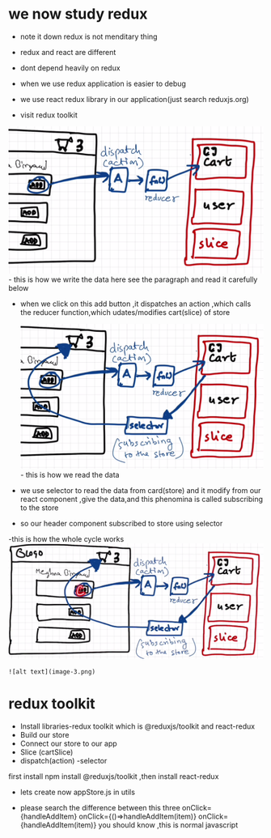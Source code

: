 # we now study redux
 - note it down redux is not menditary thing

 - redux and react are different

 - dont depend heavily on redux

 - when  we use redux application is easier to debug

 - we use react redux library in our application(just search reduxjs.org)
 - visit redux toolkit

 ![alt text](image.png)
    - this is how we write the data
 here see the paragraph and read it carefully below
 - when we click on this add button ,it dispatches an action ,which calls the reducer function,which udates/modifies cart(slice) of store


      ![alt text](image-1.png)
       - this is how we read the data
 - we use selector to read the data from card(store) and it modify from our react component ,give the data,and this phenomina is called subscribing to the store
 - so our header component subscribed to store using selector

 -this is how the whole cycle works
    ![alt text](image-2.png)

    ![alt text](image-3.png)


# redux toolkit
 - Install libraries-redux toolkit which is @reduxjs/toolkit and react-redux
 - Build our store
 - Connect our store to our app
 - Slice (cartSlice)
 - dispatch(action)
 -selector 

 first install npm install @reduxjs/toolkit ,then install react-redux

 - lets create now appStore.js in utils

 - please search the difference between this three
       onClick={handleAddItem}
       onClick={()=>handleAddItem(item)}
       onClick={handleAddItem(item)}  you should know ,this is normal javascript